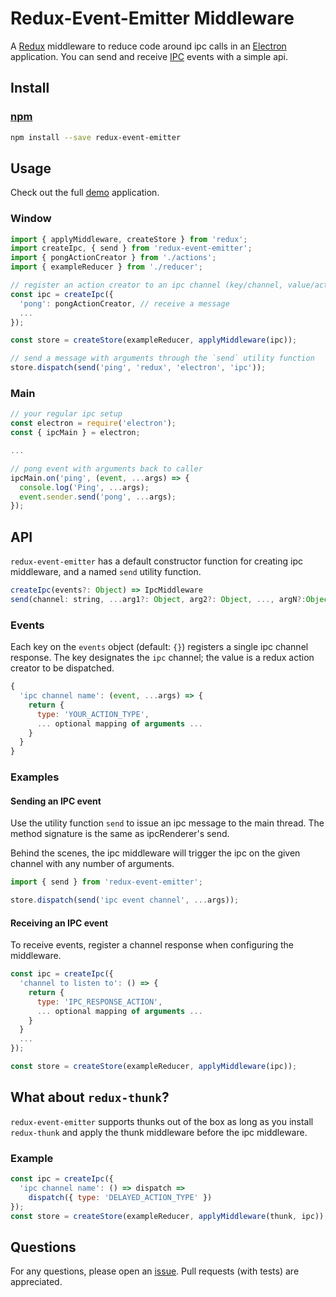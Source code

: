 # Redux-Event-Emitter Middleware

A [Redux](https://github.com/reactjs/redux) middleware to reduce code around ipc
calls in an [Electron](http://electron.atom.io/) application. You can send and
receive [IPC](https://github.com/electron/electron/blob/master/docs/api/ipc-main.md)
events with a simple api.

## Install

### [npm](https://www.npmjs.com/package/redux-event-emitter)
```sh
npm install --save redux-event-emitter
```

## Usage
Check out the full [demo](https://github.com/mariotacke/redux-event-emitter/tree/master/example)
application.

### Window
```js
import { applyMiddleware, createStore } from 'redux';
import createIpc, { send } from 'redux-event-emitter';
import { pongActionCreator } from './actions';
import { exampleReducer } from './reducer';

// register an action creator to an ipc channel (key/channel, value/action creator)
const ipc = createIpc({
  'pong': pongActionCreator, // receive a message
  ...
});

const store = createStore(exampleReducer, applyMiddleware(ipc));

// send a message with arguments through the `send` utility function
store.dispatch(send('ping', 'redux', 'electron', 'ipc'));
```

### Main
```js
// your regular ipc setup
const electron = require('electron');
const { ipcMain } = electron;

...

// pong event with arguments back to caller
ipcMain.on('ping', (event, ...args) => {
  console.log('Ping', ...args);
  event.sender.send('pong', ...args);
});
```

## API

`redux-event-emitter` has a default constructor function for creating ipc
middleware, and a named `send` utility function.

```js
createIpc(events?: Object) => IpcMiddleware
send(channel: string, ...arg1?: Object, arg2?: Object, ..., argN?:Object) => Action
```

### Events
Each key on the `events` object (default: `{}`) registers a single ipc channel
response. The key designates the `ipc` channel; the value is a redux action
creator to be dispatched.

```js
{
  'ipc channel name': (event, ...args) => {
    return {
      type: 'YOUR_ACTION_TYPE',
      ... optional mapping of arguments ...
    }
  }
}
```

### Examples

#### Sending an IPC event
Use the utility function `send` to issue an ipc message to the main thread. The
method signature is the same as ipcRenderer's send.

Behind the scenes, the ipc middleware will trigger the ipc on the given channel
with any number of arguments.

```js
import { send } from 'redux-event-emitter';

store.dispatch(send('ipc event channel', ...args));
```

#### Receiving an IPC event
To receive events, register a channel response when configuring the middleware.

```js
const ipc = createIpc({
  'channel to listen to': () => {
    return {
      type: 'IPC_RESPONSE_ACTION',
      ... optional mapping of arguments ...
    }
  }
  ...
});

const store = createStore(exampleReducer, applyMiddleware(ipc));
```

## What about `redux-thunk`?
`redux-event-emitter` supports thunks out of the box as long as you install `redux-thunk` and apply the thunk middleware before the ipc middleware.

### Example
```js
const ipc = createIpc({
  'ipc channel name': () => dispatch =>
    dispatch({ type: 'DELAYED_ACTION_TYPE' })
});
const store = createStore(exampleReducer, applyMiddleware(thunk, ipc));
```

## Questions
For any questions, please open an [issue](https://github.com/mariotacke/redux-event-emitter/issues).
Pull requests (with tests) are appreciated.
